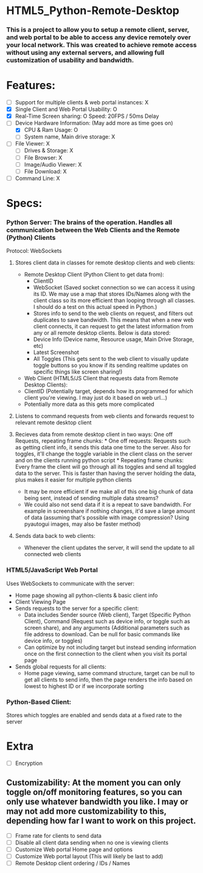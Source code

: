 # HTML5_Python-Remote-Desktop

### This is a project to allow you to setup a remote client, server, and web portal to be able to access any device remotely over your local network. This was created to achieve remote access without using any external servers, and allowing full customization of usability and bandwidth.

# Features:
  - [ ] Support for multiple clients & web portal instances: X
  - [X] Single Client and Web Portal Usability: O
  - [X] Real-Time Screen sharing: O Speed: 20FPS / 50ms Delay
  - [ ] Device Hardware Information: (May add more as time goes on)
    - [X] CPU & Ram Usage: O
    - [ ] System name, Main drive storage: X
  - [ ] File Viewer: X
    - [ ] Drives & Storage: X
    - [ ] File Browser: X
    - [ ] Image/Audio Viewer: X
    - [ ] File Download: X
    
  - [ ] Command Line: X

# Specs:

### Python Server: The brains of the operation. Handles all communication between the Web Clients and the Remote (Python) Clients
  Protocol: WebSockets
  1. Stores client data in classes for remote desktop clients and web clients:
     * Remote Desktop Client (Python Client to get data from):
       * ClientID
       * WebSocket (Saved socket connection so we can access it using its ID. We may use a map that stores IDs/Names along with the client class so its more efficient than looping through all classes. I should do a test on this actual speed in Python.)
       * Stores info to send to the web clients on request, and filters out duplicates to save bandwidth. This means that when a new web client connects, it can request to get the latest information from any or all remote desktop clients. Below is data stored:
       *  Device Info (Device name, Resource usage, Main Drive Storage, etc)
       *  Latest Screenshot
       *  All Toggles (This gets sent to the web client to visually update toggle buttons so you know if its sending realtime updates on specific things like screen sharing!)
     * Web Client (HTML5/JS Client that requests data from Remote Desktop Clients):
     * ClientID (Potentially target, depends how its programmed for which client you're viewing. I may just do it based on web url...)
     * Potentially more data as this gets more complicated
      
  2. Listens to command requests from web clients and forwards request to relevant remote desktop client
  3. Recieves data from remote desktop client in two ways: One off Requests, repeating frame chunks:
    * One off requests: Requests such as getting client info, it sends this data one time to the server. Also for toggles, it'll change the toggle variable in the client class on the server and on the clients running python script
    * Repeating frame chunks: Every frame the client will go through all its toggles and send all toggled data to the server. This is faster than having the server holding the data, plus makes it easier for multiple python clients
      * It may be more efficient if we make all of this one big chunk of data being sent, instead of sending multiple data streams?
      * We could also not send data if it is a repeat to save bandwidth. For example in screenshare if nothing changes, it'd save a large amount of data (assuming that's possible with image compression? Using pyautogui images, may also be faster method)
  4. Sends data back to web clients:
     * Whenever the client updates the server, it will send the update to all connected web clients

### HTML5/JavaScript Web Portal

Uses WebSockets to communicate with the server:
  * Home page showing all python-clients & basic client info
  * Client Viewing Page
  * Sends requests to the server for a specific client:
    * Data includes Sender source (Web client), Target (Specific Python Client), Command (Request such as device info, or toggle such as screen share), and any arguments (Additional parameters such as file address to download. Can be null for basic commands like device info, or toggles)
    * Can optimize by not including target but instead sending information once on the first connection to the client when you visit its portal page
  * Sends global requests for all clients:
      * Home page viewing, same command structure, target can be null to get all clients to send info, then the page renders the info based on lowest to highest ID or if we incorporate sorting
    
### Python-Based Client:
Stores which toggles are enabled and sends data at a fixed rate to the server

# Extra

- [ ] Encryption

## Customizability: At the moment you can only toggle on/off monitoring features, so you can only use whatever bandwidth you like. I may or may not add more customizability to this, depending how far I want to work on this project.
  - [ ] Frame rate for clients to send data
  - [ ] Disable all client data sending when no one is viewing clients
  - [ ] Customize Web portal Home page and options
  - [ ] Customize Web portal layout (This will likely be last to add)
  - [ ] Remote Desktop client ordering / IDs / Names

